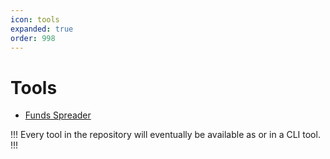 ```yaml
---
icon: tools
expanded: true
order: 998
---
```


# Tools

-   [Funds Spreader](./funds-spreader.md)

!!!
Every tool in the repository will eventually be available as or in a CLI tool.
!!!
